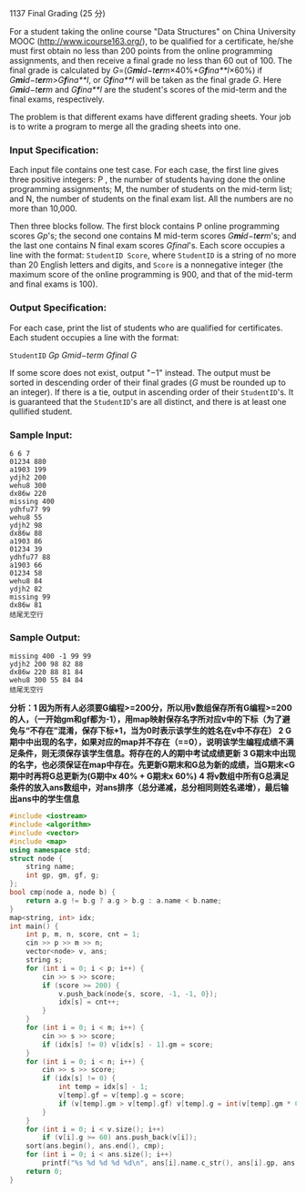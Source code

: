 1137 Final Grading (25 分)

For a student taking the online course "Data Structures" on China University MOOC (http://www.icourse163.org/), to be qualified for a certificate, he/she must first obtain no less than 200 points from the online programming assignments, and then receive a final grade no less than 60 out of 100. The final grade is calculated by *G*=(*G**mi**d*−*t**er**m*×40%+*G**f**ina**l*×60%) if *G**mi**d*−*t**er**m*>*G**f**ina**l*, or *G**f**ina**l* will be taken as the final grade *G*. Here *G**mi**d*−*t**er**m* and *G**f**ina**l* are the student's scores of the mid-term and the final exams, respectively.

The problem is that different exams have different grading sheets. Your job is to write a program to merge all the grading sheets into one.

### Input Specification:

Each input file contains one test case. For each case, the first line gives three positive integers: P , the number of students having done the online programming assignments; M, the number of students on the mid-term list; and N, the number of students on the final exam list. All the numbers are no more than 10,000.

Then three blocks follow. The first block contains P online programming scores *Gp*'s; the second one contains M mid-term scores *G**mi**d*−*t**er**m*'s; and the last one contains N final exam scores *Gfinal*'s. Each score occupies a line with the format: `StudentID Score`, where `StudentID` is a string of no more than 20 English letters and digits, and `Score` is a nonnegative integer (the maximum score of the online programming is 900, and that of the mid-term and final exams is 100).

### Output Specification:

For each case, print the list of students who are qualified for certificates. Each student occupies a line with the format:

`StudentID` *Gp* *Gmid*−*term* *Gfinal* *G*

If some score does not exist, output "−1" instead. The output must be sorted in descending order of their final grades (*G* must be rounded up to an integer). If there is a tie, output in ascending order of their `StudentID`'s. It is guaranteed that the `StudentID`'s are all distinct, and there is at least one qullified student.

### Sample Input:

```in
6 6 7
01234 880
a1903 199
ydjh2 200
wehu8 300
dx86w 220
missing 400
ydhfu77 99
wehu8 55
ydjh2 98
dx86w 88
a1903 86
01234 39
ydhfu77 88
a1903 66
01234 58
wehu8 84
ydjh2 82
missing 99
dx86w 81
结尾无空行
```

### Sample Output:

```out
missing 400 -1 99 99
ydjh2 200 98 82 88
dx86w 220 88 81 84
wehu8 300 55 84 84
结尾无空行
```

**分析：1 因为所有人必须要G编程>=200分，所以用v数组保存所有G编程>=200的人，（一开始gm和gf都为-1），用map映射保存名字所对应v中的下标（为了避免与“不存在”混淆，保存下标+1，当为0时表示该学生的姓名在v中不存在）**
**2 G期中中出现的名字，如果对应的map并不存在（==0），说明该学生编程成绩不满足条件，则无须保存该学生信息。将存在的人的期中考试成绩更新**
**3 G期末中出现的名字，也必须保证在map中存在。先更新G期末和G总为新的成绩，当G期末<G期中时再将G总更新为(G期中x 40% + G期末x 60%)**
**4 将v数组中所有G总满足条件的放入ans数组中，对ans排序（总分递减，总分相同则姓名递增），最后输出ans中的学生信息**

```c++
#include <iostream>
#include <algorithm>
#include <vector>
#include <map>
using namespace std;
struct node {
    string name;
    int gp, gm, gf, g;
};
bool cmp(node a, node b) {
    return a.g != b.g ? a.g > b.g : a.name < b.name;
}
map<string, int> idx;
int main() {
    int p, m, n, score, cnt = 1;
    cin >> p >> m >> n;
    vector<node> v, ans;
    string s;
    for (int i = 0; i < p; i++) {
        cin >> s >> score;
        if (score >= 200) {
            v.push_back(node{s, score, -1, -1, 0});
            idx[s] = cnt++;
        }
    }
    for (int i = 0; i < m; i++) {
        cin >> s >> score;
        if (idx[s] != 0) v[idx[s] - 1].gm = score;
    }
    for (int i = 0; i < n; i++) {
        cin >> s >> score;
        if (idx[s] != 0) {
            int temp = idx[s] - 1;
            v[temp].gf = v[temp].g = score;
            if (v[temp].gm > v[temp].gf) v[temp].g = int(v[temp].gm * 0.4 + v[temp].gf * 0.6 + 0.5);
        }
    }
    for (int i = 0; i < v.size(); i++)
        if (v[i].g >= 60) ans.push_back(v[i]);
    sort(ans.begin(), ans.end(), cmp);
    for (int i = 0; i < ans.size(); i++)
        printf("%s %d %d %d %d\n", ans[i].name.c_str(), ans[i].gp, ans[i].gm, ans[i].gf, ans[i].g);
    return 0;
}
```

